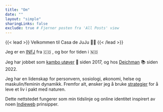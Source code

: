 ```yaml
---
title: "Om"
date: ""
layout: "simple"
sharingLinks: false
exclude: true # Fjerner posten fra 'All Posts' view
---
```

{{< lead >}}
Velkommen til Casa de JuJu 👋🏼 
{{< /lead >}}

Jeg er en [INFJ](https://www.16personalities.com/infj-personality) fra 🇨🇴 , og bor for tiden i 🇳🇴

Jeg har jobbet som [kambo utøver](https://iakp.org/user/637/) 🐸 siden 2017, og hos [Deichman](https://deichman.no/ansatte/149d59f3-c3ef-431f-9dff-da53e9d2b948) 📚 siden 2022.

Jeg har en lidenskap for personvern, sosiologi, økonomi, helse og maskulin/feminin dynamikk. Fremfor alt, ønsker jeg å bruke [strategier](https://www.arthurhaines.com/blog/2014/6/13/rewilding-fundamentals) for å leve et liv i pakt med naturen. 

Dette nettstedet fungerer som min tidslinje og online identitet inspirert av noen [Indieweb](https://indieweb.org/) prinsipper.